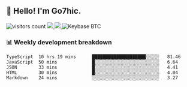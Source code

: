 ## 👋 Hello! I'm Go7hic.

 ![visitors count](https://visitors-by-url-pls-dont-use-this-in-your-repo.vercel.app/Go7hic-github-readme)
 <a href="https://twitter.com/Go7hic">
    <img src="https://img.shields.io/badge/-@Go7hic-1ca0f1?style=flat-square&labelColor=1ca0f1&logo=twitter&logoColor=white&link=https://twitter.com/Go7hic">
   <a/>
   <a href="mailto:gtfx0209@gmail.com">
    <img src="https://img.shields.io/badge/-gtfx0209@gmail.com-c14438?style=flat-square&logo=Gmail&logoColor=white&link=mailto:gtfx0209@gmail.com">
   <a/>
    ![Keybase BTC](https://img.shields.io/keybase/btc/Go7hic)
 <!--
🔭 I’m currently working
🌱 I’m currently learning
💬 Ask me about 
📫 How to reach me: 
⚡ Fun fact: 
-->
 <!--
![My Github Stats](https://github-readme-stats.vercel.app/api?username=Go7hic&show_icons=true&count_private=true)

-->

### 📊 Weekly development breakdown
<!--START_SECTION:waka-->
```text
TypeScript  10 hrs 19 mins      ████████████████████░░░░░   81.46 
JavaScript  50 mins             █░░░░░░░░░░░░░░░░░░░░░░░░   6.64 
JSON        33 mins             █░░░░░░░░░░░░░░░░░░░░░░░░   4.41 
HTML        30 mins             █░░░░░░░░░░░░░░░░░░░░░░░░   4.04 
Markdown    24 mins             ░░░░░░░░░░░░░░░░░░░░░░░░░   3.27
```
<!--END_SECTION:waka-->

